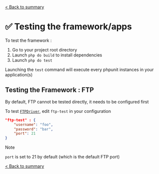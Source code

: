 [< Back to summary](../README.md)

# ✅ Testing the framework/apps

To test the framework :
1. Go to your project root directory
2. Launch `php do build` to install dependencies
3. Launch `php do test`

Launching the `test` command will execute every phpunit instances in your application(s)


## Testing the Framework : FTP

By default, FTP cannot be tested directly, it needs to be configured first

To test [`FTPDriver`](../../src/Classes/Env/Drivers/FTPDriver.php), edit `ftp-test` in your configuration

```json
"ftp-test" : {
    "username": "foo",
    "password": "bar",
    "port": 21
}
```

> [!NOTE]
> `port` is set to 21 by default (which is the default FTP port)


[< Back to summary](../README.md)
